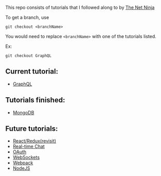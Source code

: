 This repo consists of tutorials that I followed along to by [The Net Ninja](https://www.youtube.com/channel/UCW5YeuERMmlnqo4oq8vwUpg)

To get a branch, use

`git checkout <branchName>`

You would need to replace `<branchName>` with one of the tutorials listed.

Ex:

`git checkout GraphQL`

## Current tutorial:
- [GraphQL](https://www.youtube.com/playlist?list=PL4cUxeGkcC9iK6Qhn-QLcXCXPQUov1U7f) 

## Tutorials finished:
- [MongoDB](https://www.youtube.com/watch?v=9OPP_1eAENg&list=PL4cUxeGkcC9jpvoYriLI0bY8DOgWZfi6u)

## Future tutorials:
- [React/Redux(revisit)](https://www.youtube.com/watch?v=OxIDLw0M-m0&list=PL4cUxeGkcC9ij8CfkAY2RAGb-tmkNwQHG)
- [Real-time Chat](https://www.youtube.com/watch?v=nWBtU2QNhxk&list=PL4cUxeGkcC9i2TdO1NqDg0KigL-WkL4Vl)
- [OAuth](https://www.youtube.com/watch?v=sakQbeRjgwg&list=PL4cUxeGkcC9jdm7QX143aMLAqyM-jTZ2x)
- [WebSockets](https://www.youtube.com/watch?v=vQjiN8Qgs3c&list=PL4cUxeGkcC9i4V-_ZVwLmOusj8YAUhj_9)
- [Webpack](https://www.youtube.com/watch?v=ytRnPV0kRN0&list=PL4cUxeGkcC9iTQ3J5oa6orDIMQKKxl8dC)
- [NodeJS](https://www.youtube.com/watch?v=w-7RQ46RgxU&list=PL4cUxeGkcC9gcy9lrvMJ75z9maRw4byYp)
